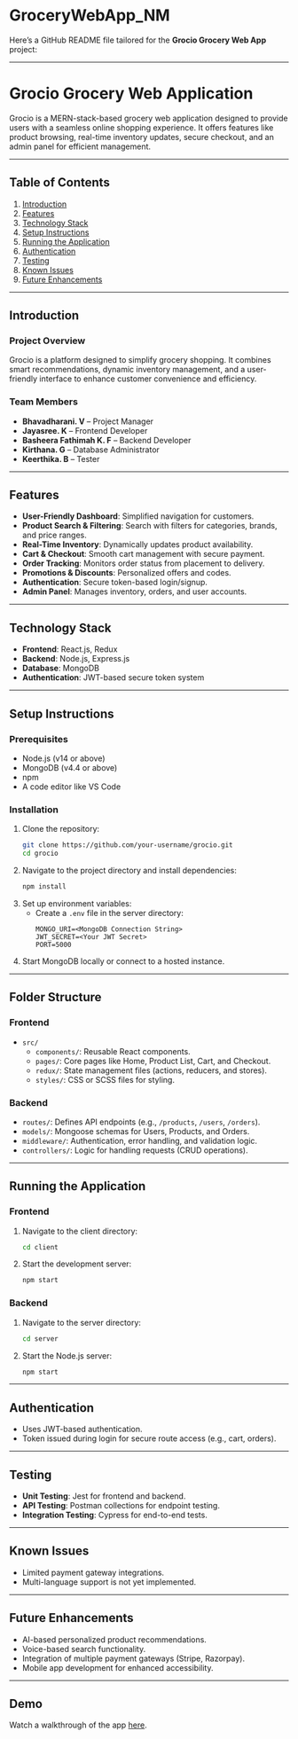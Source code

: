 # GroceryWebApp_NM
Here’s a GitHub README file tailored for the **Grocio Grocery Web App** project:

---

# **Grocio Grocery Web Application**

Grocio is a MERN-stack-based grocery web application designed to provide users with a seamless online shopping experience. It offers features like product browsing, real-time inventory updates, secure checkout, and an admin panel for efficient management.

---

## **Table of Contents**
1. [Introduction](#introduction)
2. [Features](#features)
3. [Technology Stack](#technology-stack)
4. [Setup Instructions](#setup-instructions)
5. [Running the Application](#running-the-application)
6. [Authentication](#authentication)
7. [Testing](#testing)
8. [Known Issues](#known-issues)
9. [Future Enhancements](#future-enhancements)

---

## **Introduction**

### **Project Overview**
Grocio is a platform designed to simplify grocery shopping. It combines smart recommendations, dynamic inventory management, and a user-friendly interface to enhance customer convenience and efficiency.

### **Team Members**
- **Bhavadharani. V** – Project Manager  
- **Jayasree. K** – Frontend Developer  
- **Basheera Fathimah K. F** – Backend Developer  
- **Kirthana. G** – Database Administrator  
- **Keerthika. B** – Tester  

---

## **Features**
- **User-Friendly Dashboard**: Simplified navigation for customers.
- **Product Search & Filtering**: Search with filters for categories, brands, and price ranges.
- **Real-Time Inventory**: Dynamically updates product availability.
- **Cart & Checkout**: Smooth cart management with secure payment.
- **Order Tracking**: Monitors order status from placement to delivery.
- **Promotions & Discounts**: Personalized offers and codes.
- **Authentication**: Secure token-based login/signup.
- **Admin Panel**: Manages inventory, orders, and user accounts.

---

## **Technology Stack**
- **Frontend**: React.js, Redux  
- **Backend**: Node.js, Express.js  
- **Database**: MongoDB  
- **Authentication**: JWT-based secure token system  

---

## **Setup Instructions**

### **Prerequisites**
- Node.js (v14 or above)  
- MongoDB (v4.4 or above)  
- npm  
- A code editor like VS Code  

### **Installation**
1. Clone the repository:
   ```bash
   git clone https://github.com/your-username/grocio.git
   cd grocio
   ```
2. Navigate to the project directory and install dependencies:
   ```bash
   npm install
   ```
3. Set up environment variables:
   - Create a `.env` file in the server directory:
     ```env
     MONGO_URI=<MongoDB Connection String>
     JWT_SECRET=<Your JWT Secret>
     PORT=5000
     ```
4. Start MongoDB locally or connect to a hosted instance.

---

## **Folder Structure**

### **Frontend**
- `src/`
  - `components/`: Reusable React components.
  - `pages/`: Core pages like Home, Product List, Cart, and Checkout.
  - `redux/`: State management files (actions, reducers, and stores).
  - `styles/`: CSS or SCSS files for styling.

### **Backend**
- `routes/`: Defines API endpoints (e.g., `/products`, `/users`, `/orders`).
- `models/`: Mongoose schemas for Users, Products, and Orders.
- `middleware/`: Authentication, error handling, and validation logic.
- `controllers/`: Logic for handling requests (CRUD operations).

---

## **Running the Application**

### **Frontend**
1. Navigate to the client directory:
   ```bash
   cd client
   ```
2. Start the development server:
   ```bash
   npm start
   ```

### **Backend**
1. Navigate to the server directory:
   ```bash
   cd server
   ```
2. Start the Node.js server:
   ```bash
   npm start
   ```

---


## **Authentication**
- Uses JWT-based authentication.  
- Token issued during login for secure route access (e.g., cart, orders).  

---

## **Testing**
- **Unit Testing**: Jest for frontend and backend.  
- **API Testing**: Postman collections for endpoint testing.  
- **Integration Testing**: Cypress for end-to-end tests.  

---

## **Known Issues**
- Limited payment gateway integrations.  
- Multi-language support is not yet implemented.  

---

## **Future Enhancements**
- AI-based personalized product recommendations.  
- Voice-based search functionality.  
- Integration of multiple payment gateways (Stripe, Razorpay).  
- Mobile app development for enhanced accessibility.  

---

## **Demo**
Watch a walkthrough of the app [here](https://drive.google.com/file/d/13VfRMx1IxogRuAcHf1DuU5sKWWhxwIUb/view?usp=sharing).  

